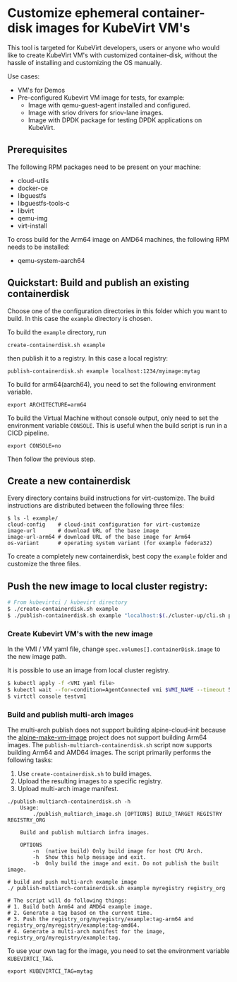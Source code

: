 # Customize ephemeral container-disk images for KubeVirt VM's

This tool is targeted for KubeVirt developers, users or anyone who
would like to create KubeVirt VM's with customized container-disk,
without the hassle of installing and customizing the OS manually.

Use cases:
- VM's for Demos
- Pre-configured Kubevirt VM image for tests, for example:
    - Image with qemu-guest-agent installed and configured.
    - Image with sriov drivers for sriov-lane images.
    - Image with DPDK package for testing DPDK applications on KubeVirt.


## Prerequisites

The following RPM packages need to be present on your machine:
- cloud-utils
- docker-ce
- libguestfs
- libguestfs-tools-c
- libvirt
- qemu-img
- virt-install

To cross build for the Arm64 image on AMD64 machines, the following RPM needs to be installed:
- qemu-system-aarch64

## Quickstart: Build and publish an existing containerdisk

Choose one of the configuration directories in this folder which you want to
build. In this case the `example` directory is chosen.

To build the `example` directory, run

```
create-containerdisk.sh example
```

then publish it to a registry. In this case a local registry:

```
publish-containerdisk.sh example localhost:1234/myimage:mytag
```

To build for arm64(aarch64), you need to set the following environment
variable.
```
export ARCHITECTURE=arm64
```

To build the Virtual Machine without console output, only need to set the
environment variable `CONSOLE`. This is useful when the build script is
run in a CICD pipeline.
```
export CONSOLE=no
```
Then follow the previous step.
## Create a new containerdisk

Every directory contains build instructions for virt-customize. The build
instructions are distributed between the following three files:

```
$ ls -l example/
cloud-config    # cloud-init configuration for virt-customize
image-url       # download URL of the base image
image-url-arm64 # download URL of the base image for Arm64
os-variant      # operating system variant (for example fedora32)
```

To create a completely new containerdisk, best copy the `example` folder and
customize the three files.

## Push the new image to local cluster registry:
```bash
# From kubevirtci / kubevirt directory
$ ./create-containerdisk.sh example
$ ./publish-containerdisk.sh example "localhost:$(./cluster-up/cli.sh ports registry | tr -d '\r')"
```

### Create Kubevirt VM's with the new image

In the VMI / VM yaml file, change `spec.volumes[].containerDisk.image` to the new image path.

It is possible to use an image from local cluster registry.

```bash
$ kubectl apply -f <VMI yaml file>
$ kubectl wait --for=condition=AgentConnected vmi $VMI_NAME --timeout 5m
$ virtctl console testvm1
```

### Build and publish multi-arch images
The multi-arch publish does not support building alpine-cloud-init because the [alpine-make-vm-image](https://raw.githubusercontent.com/alpinelinux/alpine-make-vm-image/master/alpine-make-vm-image) project does not support building Arm64 images.
The `publish-multiarch-containerdisk.sh` script now supports building Arm64 and AMD64 images.
The script primarily performs the following tasks:
1. Use `create-containerdisk.sh` to build images.
2. Upload the resulting images to a specific registry.
3. Upload multi-arch image manifest.

```
./publish-multiarch-containerdisk.sh -h
    Usage:
        ./publish_multiarch_image.sh [OPTIONS] BUILD_TARGET REGISTRY REGISTRY_ORG

    Build and publish multiarch infra images.

    OPTIONS
        -n  (native build) Only build image for host CPU Arch.
        -h  Show this help message and exit.
        -b  Only build the image and exit. Do not publish the built image.

# build and push multi-arch example image
./ publish-multiarch-containerdisk.sh example myregistry registry_org

# The script will do following things:
# 1. Build both Arm64 and AMD64 example image.
# 2. Generate a tag based on the current time.
# 3. Push the registry_org/myregistry/example:tag-arm64 and registry_org/myregistry/example:tag-amd64.
# 4. Generate a multi-arch manifest for the image, registry_org/myregistry/example:tag.
```

To use your own tag for the image, you need to set the environment variable `KUBEVIRTCI_TAG`.
```
export KUBEVIRTCI_TAG=mytag
```
